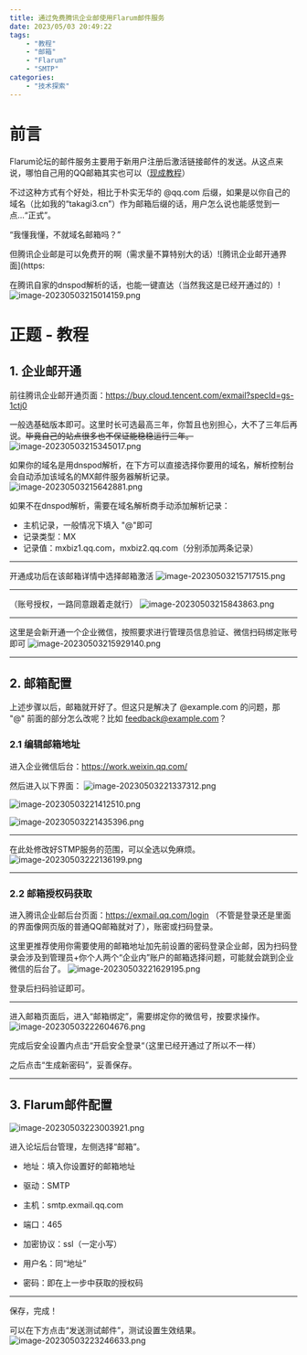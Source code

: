 ```yaml
---
title: 通过免费腾讯企业邮使用Flarum邮件服务
date: 2023/05/03 20:49:22
tags: 
    - "教程"
    - "邮箱"
    - "Flarum"
    - "SMTP"
categories:
    - "技术探索"
---
```


# 前言

Flarum论坛的邮件服务主要用于新用户注册后激活链接邮件的发送。从这点来说，哪怕自己用的QQ邮箱其实也可以（[现成教程](https://discuss.flarum.org.cn/d/2401)）

不过这种方式有个好处，相比于朴实无华的 @qq.com 后缀，如果是以你自己的域名（比如我的“takagi3.cn”）作为邮箱后缀的话，用户怎么说也能感觉到一点...“正式”。

“我懂我懂，不就域名邮箱吗？”

但腾讯企业邮是可以免费开的啊（需求量不算特别大的话）![腾讯企业邮开通界面](https:

在腾讯自家的dnspod解析的话，也能一键直达（当然我这是已经开通过的）!![image-20230503215014159.png](https://pic.mufeng086.top/images/2023/05/03/image-20230503215014159.png)

# 正题 - 教程

## 1. 企业邮开通

前往腾讯企业邮开通页面：https://buy.cloud.tencent.com/exmail?specId=gs-1ctj0

一般选基础版本即可。这里时长可选最高三年，你暂且也别担心，大不了三年后再说。~~毕竟自己的站点很多也不保证能稳稳运行三年。~~
![image-20230503215345017.png](https://pic.mufeng086.top/images/2023/05/03/image-20230503215345017.png)

如果你的域名是用dnspod解析，在下方可以直接选择你要用的域名，解析控制台会自动添加该域名的MX邮件服务器解析记录。
![image-20230503215642881.png](https://pic.mufeng086.top/images/2023/05/03/image-20230503215642881.png)


如果不在dnspod解析，需要在域名解析商手动添加解析记录：

- 主机记录，一般情况下填入 "@"即可
- 记录类型：MX
- 记录值：mxbiz1.qq.com，mxbiz2.qq.com（分别添加两条记录）

---

开通成功后在该邮箱详情中选择邮箱激活
![image-20230503215717515.png](https://pic.mufeng086.top/images/2023/05/03/image-20230503215717515.png)

---

（账号授权，一路同意跟着走就行）
![image-20230503215843863.png](https://pic.mufeng086.top/images/2023/05/03/image-20230503215843863.png)

---

这里是会新开通一个企业微信，按照要求进行管理员信息验证、微信扫码绑定账号即可
![image-20230503215929140.png](https://pic.mufeng086.top/images/2023/05/03/image-20230503215929140.png)

---

## 2. 邮箱配置

上述步骤以后，邮箱就开好了。但这只是解决了 @example.com 的问题，那 "@" 前面的部分怎么改呢？比如 feedback@example.com？

### 2.1 编辑邮箱地址

进入企业微信后台：https://work.weixin.qq.com/

然后进入以下界面：
![image-20230503221337312.png](https://pic.mufeng086.top/images/2023/05/03/image-20230503221337312.png)

![image-20230503221412510.png](https://pic.mufeng086.top/images/2023/05/03/image-20230503221412510.png)

![image-20230503221435396.png](https://pic.mufeng086.top/images/2023/05/03/image-20230503221435396.png)

---

在此处修改好STMP服务的范围，可以全选以免麻烦。
![image-20230503222136199.png](https://pic.mufeng086.top/images/2023/05/03/image-20230503222136199.png)

---

### 2.2 邮箱授权码获取

进入腾讯企业邮后台页面：https://exmail.qq.com/login （不管是登录还是里面的界面像网页版的普通QQ邮箱就对了），账密或扫码登录。

这里更推荐使用你需要使用的邮箱地址加先前设置的密码登录企业邮，因为扫码登录会涉及到管理员+你个人两个“企业内”账户的邮箱选择问题，可能就会跳到企业微信的后台了。
![image-20230503221629195.png](https://pic.mufeng086.top/images/2023/05/03/image-20230503221629195.png)

登录后扫码验证即可。

---

进入邮箱页面后，进入“邮箱绑定”，需要绑定你的微信号，按要求操作。
![image-20230503222604676.png](https://pic.mufeng086.top/images/2023/05/03/image-20230503222604676.png)

完成后安全设置内点击“开启安全登录“（这里已经开通过了所以不一样）

之后点击“生成新密码”，妥善保存。

---

## 3. Flarum邮件配置
![image-20230503223003921.png](https://pic.mufeng086.top/images/2023/05/03/image-20230503223003921.png)


进入论坛后台管理，左侧选择“邮箱”。

- 地址：填入你设置好的邮箱地址

- 驱动：SMTP

- 主机：smtp.exmail.qq.com

- 端口：465

- 加密协议：ssl（一定小写）

- 用户名：同“地址”

- 密码：即在上一步中获取的授权码

---

保存，完成！

可以在下方点击“发送测试邮件”，测试设置生效结果。
![image-20230503223246633.png](https://pic.mufeng086.top/images/2023/05/03/image-20230503223246633.png)
